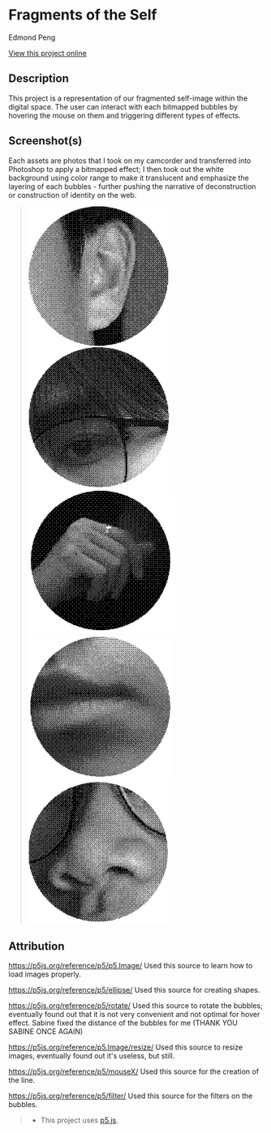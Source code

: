 # Fragments of the Self

Edmond Peng

[View this project online]()

## Description

This project is a representation of our fragmented self-image within the digital space. The user can interact with each bitmapped bubbles by hovering the mouse on them and triggering different types of effects.

## Screenshot(s)

Each assets are photos that I took on my camcorder and transferred into Photoshop to apply a bitmapped effect; I then took out the white background using color range to make it translucent and emphasize the layering of each bubbles - further pushing the narrative of deconstruction or construction of identity on the web.

> ![Image of an ear](./assets/images/ear.png)
![Image of an eyebrow](./assets/images/eyebrow.png)
![Image of an hand](./assets/images/hand.png)
![Image of an mouth](./assets/images/mouth.png)
![Image of an nose](./assets/images/nose.png)

## Attribution

https://p5js.org/reference/p5/p5.Image/
Used this source to learn how to load images properly.

https://p5js.org/reference/p5/ellipse/
Used this source for creating shapes.

https://p5js.org/reference/p5/rotate/
Used this source to rotate the bubbles; eventually found out that it is not very convenient and not optimal for hover effect. Sabine fixed the distance of the bubbles for me (THANK YOU SABINE ONCE AGAIN)

https://p5js.org/reference/p5.Image/resize/
Used this source to resize images, eventually found out it's useless, but still.

https://p5js.org/reference/p5/mouseX/
Used this source for the creation of the line.

https://p5js.org/reference/p5/filter/
Used this source for the filters on the bubbles.


> - This project uses [p5.js](https://p5js.org).


